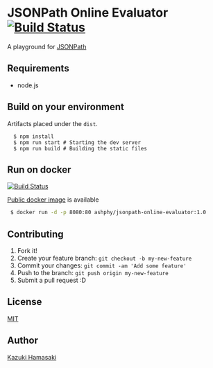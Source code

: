 # JSONPath Online Evaluator [![Build Status](https://travis-ci.org/ashphy/jsonpath-online-evaluator.svg?branch=master)](https://travis-ci.org/ashphy/jsonpath-online-evaluator)
A playground for [JSONPath](http://goessner.net/articles/JsonPath/)

## Requirements
- node.js

## Build on your environment
Artifacts placed under the `dist`.

```
  $ npm install
  $ npm run start # Starting the dev server
  $ npm run build # Building the static files
```

## Run on docker

[![Build Status](https://img.shields.io/docker/cloud/build/ashphy/jsonpath-online-evaluator)](https://hub.docker.com/r/ashphy/jsonpath-online-evaluator)

[Public docker image](https://hub.docker.com/r/ashphy/jsonpath-online-evaluator) is available

```bash
 $ docker run -d -p 8080:80 ashphy/jsonpath-online-evaluator:1.0
```

## Contributing

1. Fork it!
2. Create your feature branch: `git checkout -b my-new-feature`
3. Commit your changes: `git commit -am 'Add some feature'`
4. Push to the branch: `git push origin my-new-feature`
5. Submit a pull request :D

## License
[MIT](http://opensource.org/licenses/MIT)

## Author
[Kazuki Hamasaki](http://ashphy.com)
